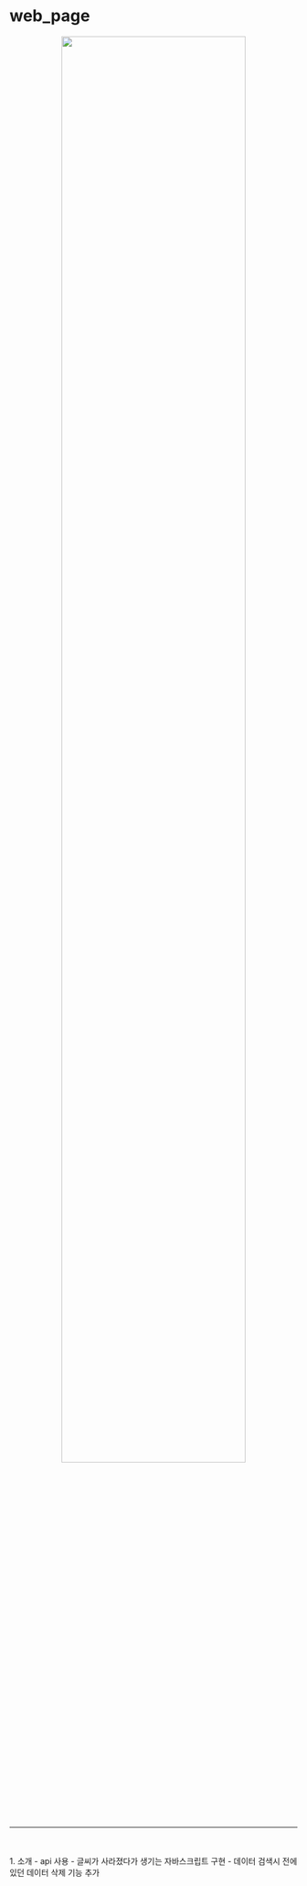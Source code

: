 # web_page
<div style="text-align: center;">
  <img width=80%; src="https://github.com/LouiIII3/TV_SHOW/assets/119919129/c2e172f2-217c-4c23-8797-2d629fb1f493">
</div>

<hr>
<br>
<br>
1. 소개
- api 사용
- 글씨가 사라졌다가 생기는 자바스크립트 구현
- 데이터 검색시 전에 있던 데이터 삭제 기능 추가
